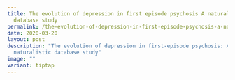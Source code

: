 ```yaml
---
title: The evolution of depression in first episode psychosis A naturalistic
  database study
permalink: /the-evolution-of-depression-in-first-episode-psychosis-a-naturalistic-database-study/
date: 2020-03-20
layout: post
description: "The evolution of depression in first-episode psychosis: A
  naturalistic database study"
image: ""
variant: tiptap
---
```


